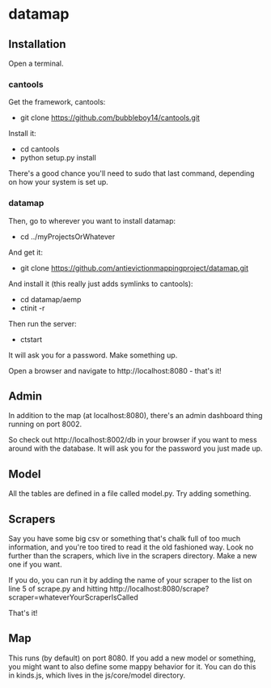 # datamap

## Installation

Open a terminal.

### cantools

Get the framework, cantools:

  - git clone https://github.com/bubbleboy14/cantools.git

Install it:

  - cd cantools
  - python setup.py install

There's a good chance you'll need to sudo that last command, depending on how your system is set up.

### datamap

Then, go to wherever you want to install datamap:

  - cd ../myProjectsOrWhatever

And get it:

  - git clone https://github.com/antievictionmappingproject/datamap.git

And install it (this really just adds symlinks to cantools):

  - cd datamap/aemp
  - ctinit -r

Then run the server:

  - ctstart

It will ask you for a password. Make something up.

Open a browser and navigate to http://localhost:8080 - that's it!

## Admin

In addition to the map (at localhost:8080), there's an admin dashboard thing running on port 8002.

So check out http://localhost:8002/db in your browser if you want to mess around with the database.
It will ask you for the password you just made up.

## Model

All the tables are defined in a file called model.py. Try adding something.

## Scrapers

Say you have some big csv or something that's chalk full of too much information,
and you're too tired to read it the old fashioned way. Look no further than the
scrapers, which live in the scrapers directory. Make a new one if you want.

If you do, you can run it by adding the name of your scraper to the list on line
5 of scrape.py and hitting http://localhost:8080/scrape?scraper=whateverYourScraperIsCalled

That's it!

## Map

This runs (by default) on port 8080. If you add a new model or something, you might
want to also define some mappy behavior for it. You can do this in kinds.js, which
lives in the js/core/model directory.
